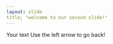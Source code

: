 ```yaml
---
layout: slide
title; "welcome to our second slide!"
---
```

Your text
Use the left arrow to go back!
